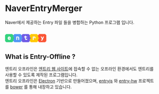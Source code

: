 # NaverEntryMerger
Naver에서 제공하는 Entry 파일 들을 병합하는 Python 프로그램 입니다.

![Entry Logo](github/logo.png)
---
## What is Entry-Offline ?

엔트리 오프라인은 [엔트리 웹 사이트](https://playentry.org/)에 접속할 수 없는 오프라인 환경에서도 엔트리를 사용할 수 있도록 제작된 프로그램입니다.  
엔트리 오프라인은 [Electron](https://electronjs.org/) 기반으로 만들어졌으며,
[entryjs](https://github.com/entrylabs/entryjs) 와 [entry-hw](https://github.com/entrylabs/entry-hw) 프로젝트를 [bower](https://bower.io/) 를 통해 내장하고 있습니다.
